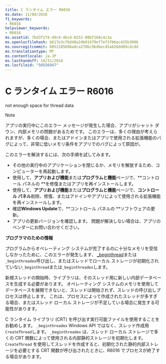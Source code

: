 ```yaml
---
title: C ランタイム エラー R6016
ms.date: 11/04/2016
f1_keywords:
- R6016
helpviewer_keywords:
- R6016
ms.assetid: 7bd3f274-d9c4-4bc4-8252-80bf168c4c3a
ms.openlocfilehash: b617e3cf6d48a24b01479ef7ef3fb6ac425b3996
ms.sourcegitcommit: 6052185696adca270bc9bdbec45a626dd89cdcdd
ms.translationtype: MT
ms.contentlocale: ja-JP
ms.lasthandoff: 10/31/2018
ms.locfileid: "50556947"
---
```

# <a name="c-runtime-error-r6016"></a>C ランタイム エラー R6016

not enough space for thread data

> [!NOTE]
> アプリの実行中にこのエラー メッセージが発生した場合、アプリがシャット ダウン、内部メモリの問題があるためです。 このエラーは、多くの理由が考えられますが、多くの場合、またはアドインまたはアプリで使用される拡張機能のバグによって、非常に低いメモリ条件をアプリでのバグによって原因が。
>
> このエラーを解決するには、次の手順を試してみます。
>
> - その他の実行中のアプリケーションを閉じるか、メモリを解放するため、コンピューターを再起動します。
> - 使用して、**アプリおよび機能**または**プログラムと機能**ページで、**コントロール パネルの **を修復またはアプリを再インストールします。
> - 使用して、**アプリおよび機能**または**プログラムと機能**ページで、**コントロール パネル**削除、修復、またはアドインやアプリによって使用される拡張機能を再インストールします。
> - 確認**Windows Update**で、**コントロール パネルの **ソフトウェアの更新。
> - アプリの更新バージョンを確認します。 問題が解決しない場合は、アプリのベンダーにお問い合わせください。

**プログラマのための情報**

プログラムからオペレーティング システムが完了するのに十分なメモリを受信しなかったために、このエラーが発生します、 [_beginthread](../../c-runtime-library/reference/beginthread-beginthreadex.md)または`_beginthreadex`呼び出し、またはスレッドでローカル ストレージが初期化されていない`_beginthread`または`_beginthreadex`します。

新規スレッドの開始時、ライブラリは、そのスレッド用に新しい内部データベースを生成する必要があります。 オペレーティング システムのメモリを使用してデータベースを展開できないと、スレッドは開始されず、スレッドの呼び出しプロセスは停止します。 これは、プロセスによって作成されたスレッドが多すぎる場合、またはスレッド ローカル ストレージが不足している場合に発生する可能性があります。

C ランタイム ライブラリ (CRT) を呼び出す実行可能ファイルを使用することをお勧めします。 `_beginthreadex` Windows API ではなく、スレッド作成用`CreateThread`します。 `_beginthreadex` は、スレッド ローカル ストレージで多くの CRT 関数によって使用される内部静的ストレージを初期化します。 `CreateThread` を使用してスレッドを作成すると、初期化された静的内部ストレージを必要とする CRT 関数が呼び出されたときに、R6016 でプロセスが終了する場合があります。
